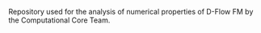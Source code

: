 Repository used for the analysis of numerical properties of D-Flow FM by the Computational Core Team.
